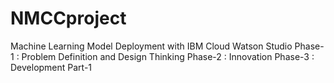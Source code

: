 # NMCCproject
Machine Learning Model Deployment with IBM Cloud Watson Studio
Phase-1 : Problem Definition and Design Thinking
Phase-2 : Innovation
Phase-3 : Development Part-1
